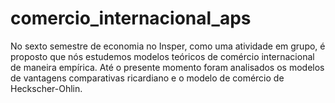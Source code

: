 # comercio_internacional_aps
No sexto semestre de economia no Insper, como uma atividade em grupo, é proposto que nós estudemos modelos teóricos de comércio internacional de maneira empírica. Até o presente momento foram analisados os modelos de vantagens comparativas ricardiano e o modelo de comércio de Heckscher-Ohlin.
